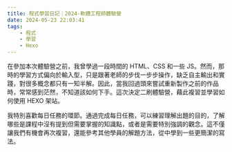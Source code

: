 ```yaml
---
title: 程式學習日記｜2024-軟體工程師體驗營
date: 2024-05-23 22:03:41
tags:
    - 程式
    - 學習
    - Hexo
---
```

在參加本次體驗營之前<!--more-->，我曾學過一段時間的 HTML、CSS 和一些 JS。然而，那時的學習方式偏向於輸入型，只是跟著老師的步伐一步步操作，缺乏自主輸出和實踐，對很多概念都只有一知半解。因此，當我回過頭來嘗試重新製作之前的作品時，常常感到茫然，不知道該如何下手。這次決定二刷體驗營，藉此複習並學習如何使用 HEXO 架站。

我特別喜歡每日任務的環節。通過完成每日任務，可以練習理解出題的目的，了解哪些是課程中沒有提到但需要掌握的知識點，或者是需要特別強調的觀念。這不僅讓我們有機會再次複習，還能參考其他學員的解題方法，從中學到一些更簡潔的寫法。